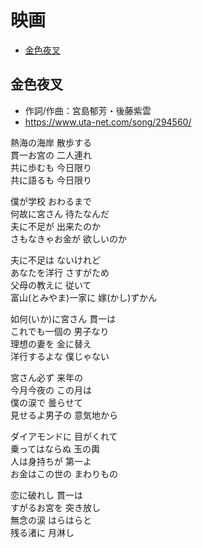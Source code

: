 
# 映画 <!-- omit in toc -->

- [金色夜叉](#金色夜叉)


## 金色夜叉

 - 作詞/作曲：宮島郁芳・後藤紫雲
 - https://www.uta-net.com/song/294560/

熱海の海岸 散歩する<br>
貫一お宮の 二人連れ<br>
共に歩むも 今日限り<br>
共に語るも 今日限り<br>

僕が学校 おわるまで<br>
何故に宮さん 待たなんだ<br>
夫に不足が 出来たのか<br>
さもなきゃお金が 欲しいのか<br>

夫に不足は ないけれど<br>
あなたを洋行 さすがため<br>
父母の教えに 従いて<br>
富山(とみやま)一家に 嫁(かし)ずかん<br>

如何(いか)に宮さん 貫一は<br>
これでも一個の 男子なり<br>
理想の妻を 金に替え<br>
洋行するよな 僕じゃない<br>

宮さん必ず 来年の<br>
今月今夜の この月は<br>
僕の涙で 曇らせて<br>
見せるよ男子の 意気地から<br>

ダイアモンドに 目がくれて<br>
乗ってはならぬ 玉の輿<br>
人は身持ちが 第一よ<br>
お金はこの世の まわりもの<br>

恋に破れし 貫一は<br>
すがるお宮を 突き放し<br>
無念の涙 はらはらと<br>
残る渚に 月淋し<br>
